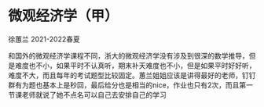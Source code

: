 # 微观经济学（甲）

徐蕙兰    2021-2022春夏

和国外的微观经济学课程不同，浙大的微观经济学没有涉及到很深的数学推导，但是难度也不小，如果平时不认真听，期末补天难度也不小，但是如果平时好好听，难度不大，而且每年的考试题型比较固定。蕙兰姐姐应该是讲得最好的老师，钉钉群有为题也基本上是秒回，最后给分也是相当的nice，作业也只有2次，而且第一节课老师就说了她不点名可以自己去安排自己的学习
